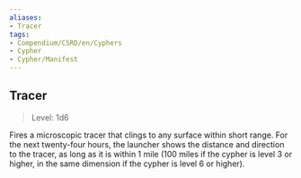 ```yaml
---
aliases:
- Tracer
tags:
- Compendium/CSRD/en/Cyphers
- Cypher
- Cypher/Manifest
---
```


  
## Tracer  
>Level: 1d6  
  
Fires a microscopic tracer that clings to any surface within short range. For the next twenty-four hours, the launcher shows the distance and direction to the tracer, as long as it is within 1 mile (100 miles if the cypher is level 3 or higher, in the same dimension if the cypher is level 6 or higher).